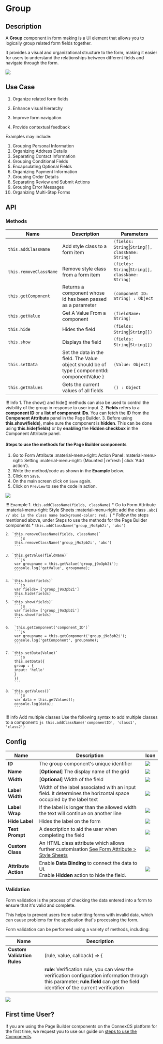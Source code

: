 # Group

## Description

A **Group** component in form making is a UI element that allows you to logically group related form fields together.

It provides a visual and organizational structure to the form, making it easier for users to understand the relationships between different fields and navigate through the form.

<img src= "/apps/components/img/group.png">

## Use Case

1. Organize related form fields

2. Enhance visual hierarchy

3. Improve form navigation

4. Provide contextual feedback

Examples may include:

1. Grouping Personal Information
2. Organizing Address Details
3. Separating Contact Information
4. Grouping Conditional Fields
5. Encapsulating Optional Fields
6. Organizing Payment Information
7. Grouping Order Details
8. Separating Review and Submit Actions
9. Grouping Error Messages
10. Organizing Multi-Step Forms

## API

### Methods

| **Name**| **Description**|**Parameters**|
|---------|----------------|--------------|
|`this.addClassName`|Add style class to a form item|`(fields: String`&#124;`String[], className: String)`|
|`this.removeClassName`|Remove style class from a form item|`(fields: String`&#124;`String[], className: String)`|
|`this.getComponent`|Returns a component whose id has been passed as a parameter|`(component_ID: String) : Object`|
|`this.getValue`|Get A Value From a component|`(fieldName: String)`|
|`this.hide`|Hides the field|`(fields: String`&#124;`String[])`|
|`this.show`|Displays the field|`(fields: String`&#124;`String[])`|
|`this.setData`|Set the data in the field. The Value object should be of type { componentId: componentValue }|`(Value: Object)`|
|`this.getValues`|Gets the current values of all fields|`() : Object`|

!!! Info
    1. The show() and hide() methods can also be used to control the visibility of the group in response to user input.
    2. **Fields** refers to a **component ID** or a **list of component IDs**. You can fetch the ID from the **Component Attribute** panel in the Page Builder.
    3. Before using **this.show(fields)**, make sure the component is **hidden**. This can be done using **this.hide(fields)** or by **enabling** the **Hidden checkbox** in the Component Attribute panel.

#### Steps to use the methods for the Page Builder components

1. Go to Form Attribute :material-menu-right: Action Panel :material-menu-right: Setting :material-menu-right: (Mounted | refresh | click 'Add action').
2. Write the method/code as shown in the **Example** below.
3. Click on `Save`.
4. On the main screen click on `Save` again.
5. Click on `Preview` to see the code in action.
<img src= "/apps/components/img/group2.png">

!!! Example
    1. `this.addClassName(fields, className)`
          * Go to Form Attribute :material-menu-right: Style Sheets :material-menu-right: add the class
            ```
            .abc{ // abc is the class name
            background-color: red;
            }
            ```
          * Follow the steps mentioned above, under Steps to use the methods for the Page Builder components
          * ```
            this.addClassName('group_j9o3pb2i', 'abc')
            ```

    2. `this.removeClassName(fields, className)`
        ```js
        this.removeClassName('group_j9o3pb2i', 'abc')
        ```
    
    3. `this.getValue(fieldName)`
        ```js
        var groupname = this.getValue('group_j9o3pb2i');
        console.log('getValue', groupname);
        ```

    4. `this.hide(fields)`
        ```js
        var fields= ['group_j9o3pb2i']
        this.hide(fields)
        ```
    5. `this.show(fields)`
        ```js
        var fields= ['group_j9o3pb2i']
        this.show(fields)
        ```
   
    6.  `this.getComponent('component_ID')`
        ```js
        var groupname = this.getComponent('group_j9o3pb2i');
        console.log('getComponent', groupname);
        ```
    
    7. `this.setData(Value)`
        ```js
        this.setData({
        group : {
        input: 'hello'
        }
        })
        ```

    8. `this.getValues()`
        ```js
        var data = this.getValues();
        console.log(data);
        ``` 

!!! info Add multiple classes
    Use the following syntax to add multiple classes to a component:
    ```js
    this.addClassName('componentID', 'class1', 'class2')
    ```

## Config

| **Name**|**Description**|**Icon**|
|---------|---------------|--------|
|**ID**| The group component's unique identifier|<img src= "/apps/components/img/input_id.png">|
|**Name**| [**Optional**] The display name of the grid|<img src= "/apps/components/img/checkbox_name.png">|
|**Width**| [**Optional**] Width of the field|<img src= "/apps/components/img/input_width.png">|
|**Label Width**|Width of the label associated with an input field. It determines the horizontal space occupied by the label text|<img src= "/apps/components/img/input_labelwidth1.png">|
|**Label Wrap**| If the label is longer than the allowed width the text will continue on another line|<img src= "/apps/components/img/input_labelwrap1.png">|
|**Hide Label**| Hides the label on the form|<img src= "/apps/components/img/input_hidelabel.png">|
|**Text Prompt**| A description to aid the user when completing the field|<img src= "/apps/components/img/input_textprompt.png">|
|**Custom Class**| An HTML class attribute which allows further customisation [See Form Attribute > Style Sheets](https://bani-appsection--connexcs-docs.netlify.app/apps/page-builder/#form-attribute)|<img src= "/apps/components/img/input_customclass.png">|
|**Attribute Action**|Enable **Data Binding** to connect the data to UI. <br> Enable **Hidden** action to hide the field.|<img src= "/apps/components/img/group_attributionaction.png">|

### Validation

Form validation is the process of checking the data entered into a form to ensure that it's valid and complete.

This helps to prevent users from submitting forms with invalid data, which can cause problems for the application that's processing the form.

Form validation can be performed using a variety of methods, including:

| **Name**| **Description**|
|---------|----------------|
|**Custom Validation Rules**|(rule, value, callback) => {|
||**rule**: Verification rule, you can view the verification configuration information through this parameter; **rule.field** can get the field identifier of the current verification|

<img src= "/apps/components/img/group_validation.png">

## First time User?

If you are using the Page Builder components on the ConnexCS platform for the first time, we request you to use our guide on <a href="https://docs.connexcs.com/apps/page-builder/#steps-to-use-components-in-the-page-builder" target="_blank">steps to use the Components</a>.